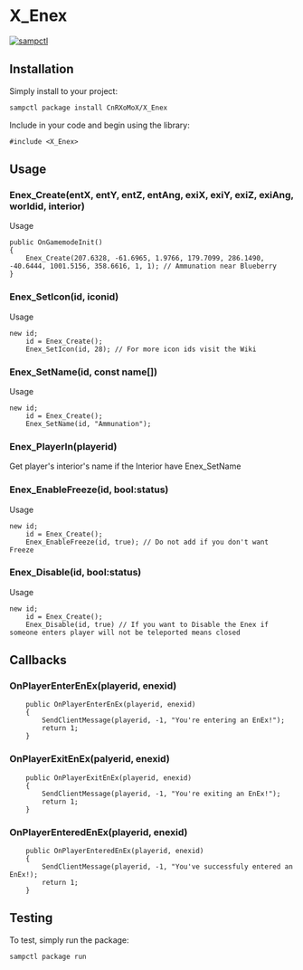 # X_Enex

[![sampctl](https://img.shields.io/badge/sampctl-X_Enex-2f2f2f.svg?style=for-the-badge)](https://github.com/CnRXoMoX/X_Enex)

<!--
Short description of your library, why it's useful, some examples, pictures or
videos. Link to your forum release thread too.

Remember: You can use "forumfmt" to convert this readme to forum BBCode!

What the sections below should be used for:

`## Installation`: Leave this section un-edited unless you have some specific
additional installation procedure.

`## Testing`: Whether your library is tested with a simple `main()` and `print`,
unit-tested, or demonstrated via prompting the player to connect, you should
include some basic information for users to try out your code in some way.

And finally, maintaining your version number`:

* Follow [Semantic Versioning](https://semver.org/)
* When you release a new version, update `VERSION` and `git tag` it
* Versioning is important for sampctl to use the version control features

Happy Pawning!
-->

## Installation

Simply install to your project:

```bash
sampctl package install CnRXoMoX/X_Enex
```

Include in your code and begin using the library:

```pawn
#include <X_Enex>
```

## Usage

<!--
Write your code documentation or examples here. If your library is documented in
the source code, direct users there. If not, list your API and describe it well
in this section. If your library is passive and has no API, simply omit this
section.
-->
### Enex_Create(entX, entY, entZ, entAng, exiX, exiY, exiZ, exiAng, worldid, interior)

Usage
```pawn
public OnGamemodeInit()
{
    Enex_Create(207.6328, -61.6965, 1.9766, 179.7099, 286.1490, -40.6444, 1001.5156, 358.6616, 1, 1); // Ammunation near Blueberry
}
```

### Enex_SetIcon(id, iconid)

Usage
```pawn
new id;
    id = Enex_Create();
    Enex_SetIcon(id, 28); // For more icon ids visit the Wiki
```

### Enex_SetName(id, const name[])

Usage
```pawn
new id;
    id = Enex_Create();
    Enex_SetName(id, "Ammunation");
```

### Enex_PlayerIn(playerid)

Get player's interior's name if the Interior have Enex_SetName

### Enex_EnableFreeze(id, bool:status)

Usage
```pawn
new id;
    id = Enex_Create();
    Enex_EnableFreeze(id, true); // Do not add if you don't want Freeze
```

### Enex_Disable(id, bool:status)

Usage
```pawn
new id;
    id = Enex_Create();
    Enex_Disable(id, true) // If you want to Disable the Enex if someone enters player will not be teleported means closed
```

## Callbacks

### OnPlayerEnterEnEx(playerid, enexid)

```pawn
    public OnPlayerEnterEnEx(playerid, enexid)
    {
        SendClientMessage(playerid, -1, "You're entering an EnEx!");
        return 1;
    }
```

### OnPlayerExitEnEx(palyerid, enexid)

```pawn
    public OnPlayerExitEnEx(playerid, enexid)
    {
        SendClientMessage(playerid, -1, "You're exiting an EnEx!");
        return 1;
    }
```

### OnPlayerEnteredEnEx(playerid, enexid)

```pawn
    public OnPlayerEnteredEnEx(playerid, enexid)
    {
        SendClientMessage(playerid, -1, "You've successfuly entered an EnEx!);
        return 1;
    }
```
## Testing

<!--
Depending on whether your package is tested via in-game "demo tests" or
y_testing unit-tests, you should indicate to readers what to expect below here.
-->

To test, simply run the package:

```bash
sampctl package run
```
